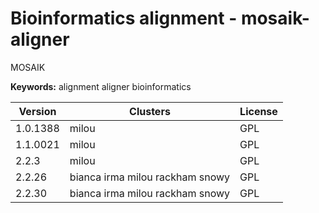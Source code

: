 # Bioinformatics alignment - mosaik-aligner

MOSAIK

**Keywords:** alignment aligner bioinformatics



| Version | Clusters | License |
| ------- | -------- | ------- |
| 1.0.1388 | milou | GPL |
| 1.1.0021 | milou | GPL |
| 2.2.3 | milou | GPL |
| 2.2.26 | bianca irma milou rackham snowy | GPL |
| 2.2.30 | bianca irma milou rackham snowy | GPL |

